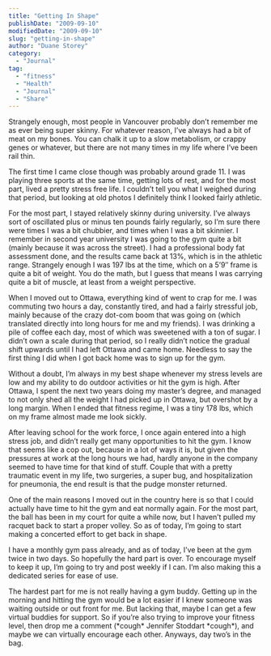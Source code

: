 ```yaml
---
title: "Getting In Shape"
publishDate: "2009-09-10"
modifiedDate: "2009-09-10"
slug: "getting-in-shape"
author: "Duane Storey"
category:
  - "Journal"
tag:
  - "fitness"
  - "Health"
  - "Journal"
  - "Share"
---
```


Strangely enough, most people in Vancouver probably don’t remember me as ever being super skinny. For whatever reason, I’ve always had a bit of meat on my bones. You can chalk it up to a slow metabolism, or crappy genes or whatever, but there are not many times in my life where I’ve been rail thin.

The first time I came close though was probably around grade 11. I was playing three sports at the same time, getting lots of rest, and for the most part, lived a pretty stress free life. I couldn’t tell you what I weighed during that period, but looking at old photos I definitely think I looked fairly athletic.

For the most part, I stayed relatively skinny during university. I’ve always sort of oscillated plus or minus ten pounds fairly regularly, so I’m sure there were times I was a bit chubbier, and times when I was a bit skinnier. I remember in second year university I was going to the gym quite a bit (mainly because it was across the street). I had a professional body fat assessment done, and the results came back at 13%, which is in the athletic range. Strangely enough I was 197 lbs at the time, which on a 5’9″ frame is quite a bit of weight. You do the math, but I guess that means I was carrying quite a bit of muscle, at least from a weight perspective.

When I moved out to Ottawa, everything kind of went to crap for me. I was commuting two hours a day, constantly tired, and had a fairly stressful job, mainly because of the crazy dot-com boom that was going on (which translated directly into long hours for me and my friends). I was drinking a pile of coffee each day, most of which was sweetened with a ton of sugar. I didn’t own a scale during that period, so I really didn’t notice the gradual shift upwards until I had left Ottawa and came home. Needless to say the first thing I did when I got back home was to sign up for the gym.

Without a doubt, I’m always in my best shape whenever my stress levels are low and my ability to do outdoor activities or hit the gym is high. After Ottawa, I spent the next two years doing my master’s degree, and managed to not only shed all the weight I had picked up in Ottawa, but overshot by a long margin. When I ended that fitness regime, I was a tiny 178 lbs, which on my frame almost made me look sickly.

After leaving school for the work force, I once again entered into a high stress job, and didn’t really get many opportunities to hit the gym. I know that seems like a cop out, because in a lot of ways it is, but given the pressures at work at the long hours we had, hardly anyone in the company seemed to have time for that kind of stuff. Couple that with a pretty traumatic event in my life, two surgeries, a super bug, and hospitalization for pneumonia, the end result is that the pudge monster returned.

One of the main reasons I moved out in the country here is so that I could actually have time to hit the gym and eat normally again. For the most part, the ball has been in my court for quite a while now, but I haven’t pulled my racquet back to start a proper volley. So as of today, I’m going to start making a concerted effort to get back in shape.

I have a monthly gym pass already, and as of today, I’ve been at the gym twice in two days. So hopefully the hard part is over. To encourage myself to keep it up, I’m going to try and post weekly if I can. I’m also making this a dedicated series for ease of use.

The hardest part for me is not really having a gym buddy. Getting up in the morning and hitting the gym would be a lot easier if I knew someone was waiting outside or out front for me. But lacking that, maybe I can get a few virtual buddies for support. So if you’re also trying to improve your fitness level, then drop me a comment (\*cough\* Jennifer Stoddart \*cough\*), and maybe we can virtually encourage each other. Anyways, day two’s in the bag.